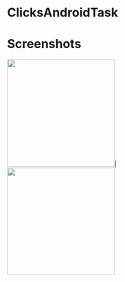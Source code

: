 # ClicksAndroidTask

# Screenshots

<img src="https://user-images.githubusercontent.com/30687866/134534059-c9a890ff-576a-4346-908b-1bff1421dfb7.jpg" width="250">|
<img src="https://user-images.githubusercontent.com/30687866/134534260-3b47bf6c-5eed-4c62-b302-f3e4a975506c.jpg" width="250">
